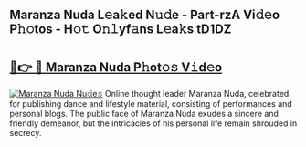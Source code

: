 ## Maranza Nuda L𝚎a𝚔ed N𝚞𝚍e - Part-rzA Vi𝚍𝚎o P𝚑𝚘tos - H𝚘𝚝 O𝚗𝚕yf𝚊ns L𝚎a𝚔s tD1DZ

# <h2><a href="http://kf2h1j.oniu.top/?m=Maranza+Nuda">🔗👉 🔴 Maranza Nuda P𝚑ot𝚘𝚜 V𝚒d𝚎o</a></h2>

[![Maranza Nuda Nu𝚍e𝚜](https://i.imgur.com/0qMVB7G.gif)](http://kf2h1j.oniu.top/?m=Maranza+Nuda)
Online thought leader Maranza Nuda, celebrated for publishing dance and lifestyle material, consisting of performances and personal blogs. The public face of Maranza Nuda exudes a sincere and friendly demeanor, but the intricacies of his personal life remain shrouded in secrecy.  
